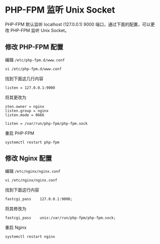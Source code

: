 # PHP-FPM 监听 Unix Socket

PHP-FPM 默认监听 localhost (127.0.0.1)  9000 端口，通过下面的配置，可以更改 PHP-FPM 监听 Unix Socket。

## 修改 PHP-FPM 配置

编辑 `/etc/php-fpm.d/www.conf`

```shell
vi /etc/php-fpm.d/www.conf
```

找到下面这几行内容

```
listen = 127.0.0.1:9000
```

将其更改为

```
sten.owner = nginx
listen.group = nginx
listen.mode = 0666

listen = /var/run/php-fpm/php-fpm.sock
```

重启 PHP-FPM

```shell
systemctl restart php-fpm
```

## 修改 Nginx 配置

编辑 `/etc/nginx/nginx.conf`

```shell
vi /etc/nginx/nginx.conf
```

找到下面这行内容

```
fastcgi_pass    127.0.0.1:9000;
```

将其修改为

```
fastcgi_pass    unix:/var/run/php-fpm/php-fpm.sock;
```

重启 Nginx

```shell
systemctl restart nginx
```
